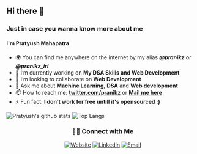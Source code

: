 

## Hi there 👋
### Just in case you wanna know more about me
#### I'm Pratyush Mahapatra
- 🌍 You can find me anywhere on the internet by my alias ***@pranikz** or **@pranikz_irl***
- 🔭 I’m currently working on **My DSA Skills and Web Development**
- 👯 I’m looking to collaborate on **Web Development**
- 💬 Ask me about **Machine Learning**, **DSA** and **Web development**
- 📫 How to reach me: [**twitter.com/pranikz**](https://twitter.com/pranikz) or [**Mail me here**](mailto:pratyushmahapatra2000@gmail.com)
- ⚡ Fun fact: **I don't work for free untill it's opensourced :)**

![Pratyush's github stats](https://github-readme-stats.vercel.app/api?username=pranikz&show_icons=true&hide=["issues"])
![Top Langs](https://github-readme-stats.vercel.app/api/top-langs/?username=pranikz&layout=compact)

<section align="center">
<h3> 🤝🏻 Connect with Me </h3>
</section>

<p align="center">
<a href="https://www.pranikz.dev/"><img alt="Website" src="https://img.shields.io/badge/website-000000?style=for-the-badge&logo=About.me&logoColor=white" ></a>
<a href="https://www.linkedin.com/in/pranikz/"><img  alt="LinkedIn" src="https://img.shields.io/badge/LinkedIn-0077B5?style=for-the-badge&logo=linkedin&logoColor=whit"></a>
<a href="mailto:pratyushmahapatra2000@gmail.com" ><img src="https://img.shields.io/badge/Gmail-D14836?style=for-the-badge&logo=gmail&logoColor=white" alt="Email"></a>
</p>

